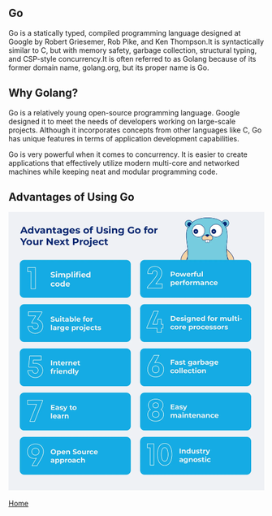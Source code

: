 ## Go

Go is a statically typed, compiled programming language designed at Google by Robert Griesemer, Rob Pike, and Ken Thompson.It is syntactically similar to C, but with memory safety, garbage collection, structural typing, and CSP-style concurrency.It is often referred to as Golang because of its former domain name, golang.org, but its proper name is Go.

## Why Golang?

Go is a relatively young open-source programming language. Google designed it to meet the needs of developers working on large-scale projects. Although it incorporates concepts from other languages like C, Go has unique features in terms of application development capabilities.

Go is very powerful when it comes to concurrency. It is easier to create applications that effectively utilize modern multi-core and networked machines while keeping neat and modular programming code.

## Advantages of Using Go

![Advantages](advantages.png)

[Home](../README.md)